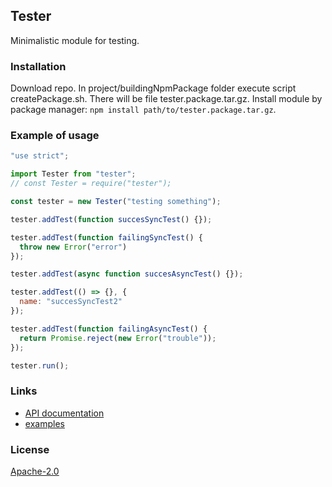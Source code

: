 ## Tester

Minimalistic module for testing.

### Installation 

Download repo. In project/buildingNpmPackage folder execute script createPackage.sh.
There will be file tester.package.tar.gz.
Install module by package manager: `npm install path/to/tester.package.tar.gz`.

### Example of usage

```js
"use strict";

import Tester from "tester";
// const Tester = require("tester");

const tester = new Tester("testing something");

tester.addTest(function succesSyncTest() {});

tester.addTest(function failingSyncTest() {
  throw new Error("error")
});

tester.addTest(async function succesAsyncTest() {});

tester.addTest(() => {}, {
  name: "succesSyncTest2"
});

tester.addTest(function failingAsyncTest() {
  return Promise.reject(new Error("trouble"));
});

tester.run();
```

### Links

- [API documentation](/documentation/API.md)
- [examples](/examples)

### License

[Apache-2.0](http://www.apache.org/licenses/LICENSE-2.0)
